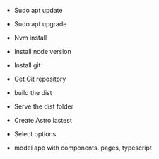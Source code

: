 - Sudo apt update
- Sudo apt upgrade
- Nvm install
- Install node version
- Install git
- Get Git repository
- build the dist
- Serve the dist folder



- Create Astro lastest
- Select options
- model app with components. pages, typescript
